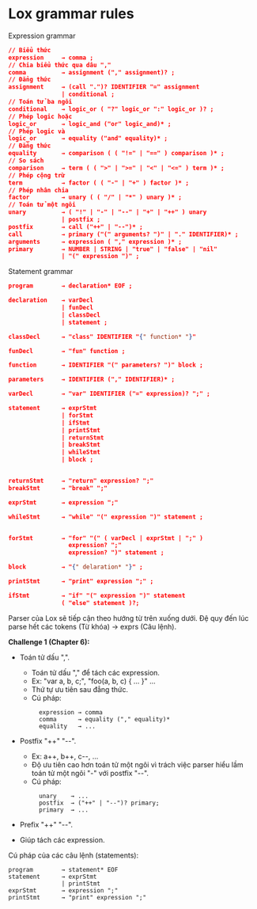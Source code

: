 
# Lox grammar rules
Expression grammar
```json
// Biểu thức
expression     → comma ;
// Chia biểu thức qua dâu ","
comma          → assignment ("," assignment)? ;
// Đẳng thức
assignment     → (call ".")? IDENTIFIER "=" assignment 
               | conditional ;
// Toán tử ba ngôi
conditional    → logic_or ( "?" logic_or ":" logic_or )? ;
// Phép logic hoặc
logic_or       → logic_and ("or" logic_and)* ;
// Phép logic và
logic_or       → equality ("and" equality)* ;
// Đẳng thức
equality       → comparison ( ( "!=" | "==" ) comparison )* ;
// So sách
comparison     → term ( ( ">" | ">=" | "<" | "<=" ) term )* ;
// Phép cộng trừ
term           → factor ( ( "-" | "+" ) factor )* ;
// Phép nhân chia
factor         → unary ( ( "/" | "*" ) unary )* ;
// Toán tử một ngôi
unary          → ( "!" | "-" | "--" | "+" | "++" ) unary
               | postfix ;
postfix        → call ("++" | "--")* ;
call           → primary ("(" arguments? ")" | "." IDENTIFIER)* ;
arguments      → expression ( "," expression )* ;
primary        → NUMBER | STRING | "true" | "false" | "nil"
               | "(" expression ")" ;
```

Statement grammar
```json
program        → declaration* EOF ; 

declaration    → varDecl
               | funDecl
               | classDecl
               | statement ;

classDecl      → "class" IDENTIFIER "{" function* "}"    

funDecl        → "fun" function ;

function       → IDENTIFIER "(" parameters? ")" block ;

parameters     → IDENTIFIER ("," IDENTIFIER)* ;

varDecl        → "var" IDENTIFIER ("=" expression)? ";" ;

statement      → exprStmt
               | forStmt
               | ifStmt
               | printStmt 
               | returnStmt
               | breakStmt
               | whileStmt
               | block ;


returnStmt     → "return" expression? ";"
breakStmt      → "break" ";"

exprStmt       → expression ";"

whileStmt      → "while" "(" expression ")" statement ;


forStmt        → "for" "(" ( varDecl | exprStmt | ";" )
                 expression? ";"
                 expression? ")" statement ;

block          → "{" delaration* "}" ;

printStmt      → "print" expression ";" ;

ifStmt         → "if" "(" expression ")" statement 
               ( "else" statement )?;
```

Parser của Lox sẽ tiếp cận theo hướng từ trên xuống dưới.
Đệ quy đến lúc parse hết các tokens (Từ khóa) → exprs (Câu lệnh).


<b>Challenge 1 (Chapter 6):</b>
- Toán tử dấu ",".
  - Toán tử dấu "," để tách các expression.
  - Ex: "var a, b, c;", "foo(a, b, c) { ... }" ...
  - Thứ tự ưu tiên sau đẳng thức.
  - Cú pháp:
    ```
      expression → comma
      comma      → equality ("," equality)*
      equality   → ...
    ```

- Postfix "++" "--".
  - Ex: a++, b++, c--, ...
  - Độ ưu tiên cao hơn toán tử một ngôi vì trách việc parser hiểu lầm toán tử một ngôi "-" với postfix "--".
  - Cú pháp:
    ```
      unary    → ...
      postfix  → ("++" | "--")? primary;
      primary  → ...
    ```
- Prefix "++" "--".
- Giúp tách các expression.

Cú pháp của các câu lệnh (statements):
```
program        → statement* EOF
statement      → exprStmt
               | printStmt
exprStmt       → expression ";"
printStmt      → "print" expression ";"
```
